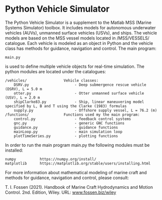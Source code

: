 # Python Vehicle Simulator

The Python Vehicle Simulator is a supplement to the Matlab MSS (Marine Systems Simulator) toolbox. It includes models for autonomous underwater vehicles (AUVs), unmanned surface vehicles (USVs), and ships. The vehicle models are based on the MSS vessel models located in /MSS/VESSELS/ catalogue. Each vehicle is modeled as an object in Python and the vehicle class has methods for guidance, navigation and control. The main program:

    main.py  
    
is used to define multiple vehicle objects for real-time simulation. The python modules are located under the catalogues: 

    /vehicles/                 Vehicle classes:  
        DSRV.py                     - Deep submergence rescue vehicle (DSRV), L = 5.0 m
        otter.py                    - Otter unmanned surface vehicle (USV), L = 2.0 m
        shipClarke83.py             - Ship, linear maneuvering model specified by L, B and T using the Clarke (1983) formulas
        supply.py                   - Offshore supply vessel, L = 76.2 (m)
    /functions/                Functions used my the main program:
        control.py                  - feedback control systems
        gnc.py                      - generic GNC functions
        guidance.py                 - guidance functions        
        mainLoop.py                 - main simulation loop
        plotTimeSeries.py           - plotting functions
        
In order to run the main program main.py the following modules must be installed:

    numpy           https://numpy.org/install/
    matplotlib      https://matplotlib.org/stable/users/installing.html

For more information about mathematical modeling of marine craft and methods for guidance, navigation and control, please consult:

T. I. Fossen (2021). Handbook of Marine Craft Hydrodynamics and Motion Control. 2nd. Edition, Wiley. 
URL: www.fossen.biz/wiley
